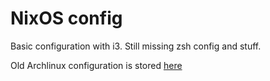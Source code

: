 # NixOS config

Basic configuration with i3. Still missing zsh config and stuff.

Old Archlinux configuration is stored [here](https://github.com/vitalyavolyn/dotfiles/tree/09db27323806edfcf586b6c1d410bf4a77a8896f)
